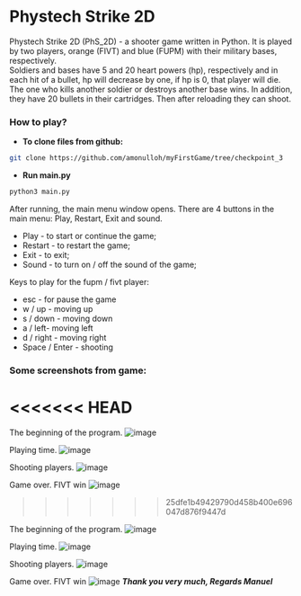 # Phystech Strike 2D


Phystech Strike 2D (PhS_2D) - a shooter game written in Python.
It is played by two players, orange (FIVT) and blue (FUPM) with
their military bases, respectively.  
Soldiers and bases have 5 and 20 heart powers (hp), respectively
and in each hit of a bullet, hp will decrease by one, if hp is 0,
that player will die.
The one who kills another soldier or destroys another base wins.
In addition, they have 20 bullets in their cartridges. Then after
reloading they can shoot.

 ### How to play?

+ **To clone files from github:**
```bash
git clone https://github.com/amonulloh/myFirstGame/tree/checkpoint_3
```
+ **Run main.py**
 ```bash
 python3 main.py
 ```

After running, the main menu window opens. There are 4 buttons in the main menu:
Play, Restart, Exit and sound.
+ Play - to start or continue the game;
+ Restart - to restart the game;
+ Exit - to exit;
+ Sound - to turn on / off the sound of the game;

Keys to play for the fupm / fivt player:
+ esc - for pause the game
+ w / up - moving up
+ s / down - moving down
+ a / left- moving left
+ d / right - moving right
+ Space / Enter - shooting

### Some screenshots from game:

<<<<<<< HEAD
=======
The beginning of the program.
![image](./screenshots/Screenshot_1.png)

Playing time.
![image](./screenshots/Screenshot_2.png)

Shooting players.
![image](./screenshots/Screenshot_3.png)

Game over. FIVT win
![image](./screenshots/Screenshot_4.png)
>>>>>>> 25dfe1b49429790d458b400e696047d876f9447d

The beginning of the program.
![image](./screenshots/Screenshot_1.png)

Playing time.
![image](./screenshots/Screenshot_2.png)

Shooting players.
![image](./screenshots/Screenshot_3.png)

Game over. FIVT win
![image](./screenshots/Screenshot_4.png)
***Thank you very much, Regards Manuel***
